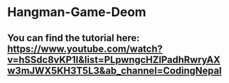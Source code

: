 # Hangman-Game-Deom
## You can find the tutorial here: https://www.youtube.com/watch?v=hSSdc8vKP1I&list=PLpwngcHZlPadhRwryAXw3mJWX5KH3T5L3&ab_channel=CodingNepal
